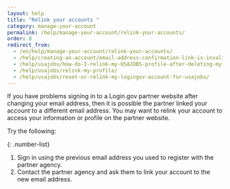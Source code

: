 ```yaml
---
layout: help
title: "Relink your accounts "
category: manage-your-account
permalink: /help/manage-your-account/relink-your-accounts/
order: 8 
redirect_from:
  - /en/help/manage-your-account/relink-your-accounts/
  - /help/creating-an-account/email-address-confirmation-link-is-invalid/
  - /help/usajobs/how-do-I-relink-my-USAJOBS-profile-after-deleting-my-login-account/
  - /help/usajobs/relink-my-profile/
  - /help/usajobs/reset-or-relink-my-logingov-account-for-usajobs/
---
```

If you have problems signing in to a Login.gov partner website after changing your email address, then it is possible the partner linked your account to a different email address. You may want to relink your account to access your information or profile on the partner website. 

Try the following:

{: .number-list}
1. Sign in using the previous email address you used to register with the partner agency. 
2. Contact the partner agency and ask them to link your account to the new email address.

